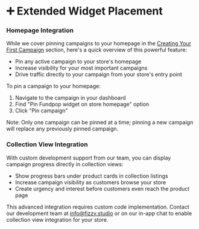 # ➕ Extended Widget Placement

### Homepage Integration

While we cover pinning campaigns to your homepage in the [Creating Your First Campaign](../getting-started/creating-your-first-campaign.md) section, here's a quick overview of this powerful feature:

* Pin any active campaign to your store's homepage
* Increase visibility for your most important campaigns
* Drive traffic directly to your campaign from your store's entry point

To pin a campaign to your homepage:

1. Navigate to the campaign in your dashboard
2. Find "Pin Fundpop widget on store homepage" option
3. Click "Pin campaign"

Note: Only one campaign can be pinned at a time; pinning a new campaign will replace any previously pinned campaign.

### Collection View Integration

With custom development support from our team, you can display campaign progress directly in collection views:

* Show progress bars under product cards in collection listings
* Increase campaign visibility as customers browse your store
* Create urgency and interest before customers even reach the product page

This advanced integration requires custom code implementation. Contact our development team at [info@fizzy.studio](mailto:info@fizzy.studio) or on our in-app chat to enable collection view integration for your store.
